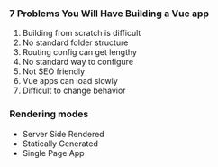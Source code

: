 ### 7 Problems You Will Have Building a Vue app
1. Building from scratch is difficult
2. No standard folder structure
3. Routing config can get lengthy
4. No standard way to configure
5. Not SEO friendly
6. Vue apps can load slowly
7. Difficult to change behavior

### Rendering modes
- Server Side Rendered
- Statically Generated
- Single Page App

